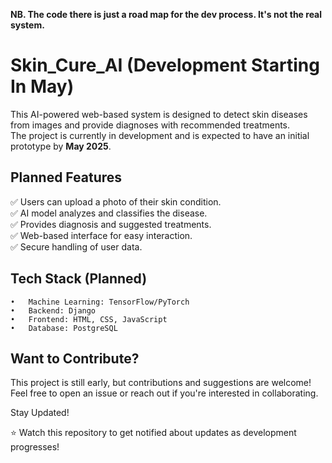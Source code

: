 **NB. The code there is just a road map for the dev process. It's not the real system.**

# Skin_Cure_AI  (Development Starting In May)

This AI-powered web-based system is designed to detect skin diseases from images and provide diagnoses with recommended treatments. <br>
The project is currently in development and is expected to have an initial prototype by **May 2025**.
## Planned Features

✅ Users can upload a photo of their skin condition.<br>
✅ AI model analyzes and classifies the disease.<br>
✅ Provides diagnosis and suggested treatments.<br>
✅ Web-based interface for easy interaction.<br>
✅ Secure handling of user data.<br>

## Tech Stack (Planned)

	•	Machine Learning: TensorFlow/PyTorch
	•	Backend: Django 
	•	Frontend: HTML, CSS, JavaScript
	•	Database: PostgreSQL 


## Want to Contribute?

This project is still early, but contributions and suggestions are welcome! Feel free to open an issue or reach out if you're interested in collaborating.

Stay Updated!

⭐ Watch this repository to get notified about updates as development progresses!
